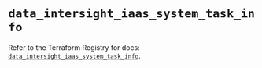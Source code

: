 # `data_intersight_iaas_system_task_info`

Refer to the Terraform Registry for docs: [`data_intersight_iaas_system_task_info`](https://registry.terraform.io/providers/ciscodevnet/intersight/1.0.71/docs/data-sources/iaas_system_task_info).
